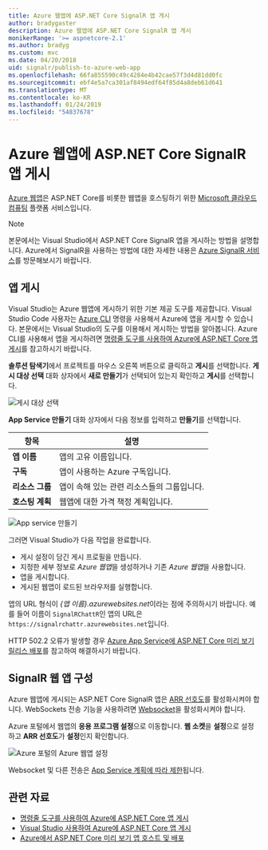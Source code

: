 ```yaml
---
title: Azure 웹앱에 ASP.NET Core SignalR 앱 게시
author: bradygaster
description: Azure 웹앱에 ASP.NET Core SignalR 앱 게시
monikerRange: '>= aspnetcore-2.1'
ms.author: bradyg
ms.custom: mvc
ms.date: 04/20/2018
uid: signalr/publish-to-azure-web-app
ms.openlocfilehash: 66fa855590c49c4284e4b42cae57f3d4d81dd0fc
ms.sourcegitcommit: ebf4e5a7ca301af8494edf64f85d4a8deb61d641
ms.translationtype: MT
ms.contentlocale: ko-KR
ms.lasthandoff: 01/24/2019
ms.locfileid: "54837678"
---
```

# <a name="publish-an-aspnet-core-signalr-app-to-an-azure-web-app"></a>Azure 웹앱에 ASP.NET Core SignalR 앱 게시

[Azure 웹앱](/azure/app-service/app-service-web-overview)은 ASP.NET Core를 비롯한 웹앱을 호스팅하기 위한 [Microsoft 클라우드 컴퓨팅](https://azure.microsoft.com/) 플랫폼 서비스입니다.

> [!NOTE]
> 본문에서는 Visual Studio에서 ASP.NET Core SignalR 앱을 게시하는 방법을 설명합니다. Azure에서 SignalR을 사용하는 방법에 대한 자세한 내용은 [Azure SignalR 서비스](https://azure.microsoft.com/en-gb/services/signalr-service?)를 방문해보시기 바랍니다.

## <a name="publish-the-app"></a>앱 게시

Visual Studio는 Azure 웹앱에 게시하기 위한 기본 제공 도구를 제공합니다. Visual Studio Code 사용자는 [Azure CLI](/cli/azure) 명령을 사용해서 Azure에 앱을 게시할 수 있습니다. 본문에서는 Visual Studio의 도구를 이용해서 게시하는 방법을 알아봅니다. Azure CLI를 사용해서 앱을 게시하려면 [명령줄 도구를 사용하여 Azure에 ASP.NET Core 앱 게시](/azure/app-service/app-service-web-get-started-dotnet)를 참고하시기 바랍니다.

**솔루션 탐색기**에서 프로젝트를 마우스 오른쪽 버튼으로 클릭하고 **게시**를 선택합니다. **게시 대상 선택** 대화 상자에서 **새로 만들기**가 선택되어 있는지 확인하고 **게시**를 선택합니다.

![게시 대상 선택](publish-to-azure-web-app/_static/pick-publish-target-dialog.png)

**App Service 만들기** 대화 상자에서 다음 정보를 입력하고 **만들기**를 선택합니다.

| 항목 | 설명 |
| ---- | ----------- |
| **앱 이름** | 앱의 고유 이름입니다. |
| **구독** | 앱이 사용하는 Azure 구독입니다. |
| **리소스 그룹** | 앱이 속해 있는 관련 리소스들의 그룹입니다.  |
| **호스팅 계획** | 웹앱에 대한 가격 책정 계획입니다. |

![App service 만들기](publish-to-azure-web-app/_static/create-app-service-dialog.png)

그러면 Visual Studio가 다음 작업을 완료합니다.

* 게시 설정이 담긴 게시 프로필을 만듭니다.
* 지정한 세부 정보로 *Azure 웹앱*을 생성하거나 기존 *Azure 웹앱*을 사용합니다.
* 앱을 게시합니다.
* 게시된 웹앱이 로드된 브라우저를 실행합니다.

앱의 URL 형식이 *{앱 이름}.azurewebsites.net*이라는 점에 주의하시기 바랍니다. 예를 들어 이름이 `SignalRChattR`인 앱의 URL은 `https://signalrchattr.azurewebsites.net`입니다.

HTTP 502.2 오류가 발생할 경우 [Azure App Service에 ASP.NET Core 미리 보기 릴리스 배포](xref:host-and-deploy/azure-apps/index)를 참고하여 해결하시기 바랍니다.

## <a name="configure-signalr-web-app"></a>SignalR 웹 앱 구성

Azure 웹앱에 게시되는 ASP.NET Core SignalR 앱은 [ARR 선호도](https://en.wikipedia.org/wiki/Application_Request_Routing)를 활성화시켜야 합니다. WebSockets 전송 기능을 사용하려면 [Websocket](xref:fundamentals/websockets)을 활성화시켜야 합니다.

Azure 포털에서 웹앱의 **응용 프로그램 설정**으로 이동합니다. **웹 소켓**을 **설정**으로 설정하고 **ARR 선호도**가 **설정**인지 확인합니다.

![Azure 포털의 Azure 웹앱 설정](publish-to-azure-web-app/_static/azure-web-app-settings.png)

 Websocket 및 다른 전송은 [App Service 계획에 따라 제한](/azure/azure-subscription-service-limits#app-service-limits)됩니다.

## <a name="related-resources"></a>관련 자료

* [명령줄 도구를 사용하여 Azure에 ASP.NET Core 앱 게시](/azure/app-service/app-service-web-get-started-dotnet)
* [Visual Studio 사용하여 Azure에 ASP.NET Core 앱 게시](xref:tutorials/publish-to-azure-webapp-using-vs)
* [Azure에서 ASP.NET Core 미리 보기 앱 호스트 및 배포](xref:host-and-deploy/azure-apps/index#deploy-aspnet-core-preview-release-to-azure-app-service)
